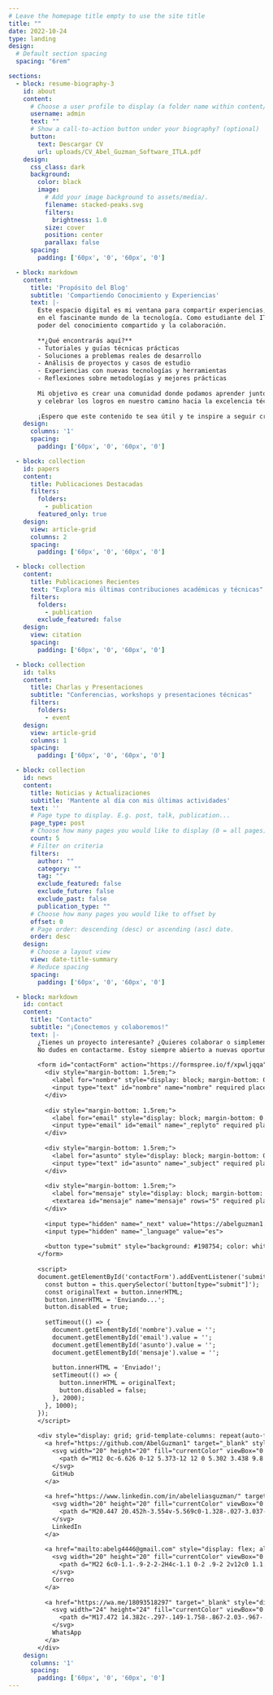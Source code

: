 ```yaml
---
# Leave the homepage title empty to use the site title
title: ""
date: 2022-10-24
type: landing
design:
  # Default section spacing
  spacing: "6rem"

sections:
  - block: resume-biography-3
    id: about
    content:
      # Choose a user profile to display (a folder name within content/authors/)
      username: admin
      text: ""
      # Show a call-to-action button under your biography? (optional)
      button:
        text: Descargar CV
        url: uploads/CV_Abel_Guzman_Software_ITLA.pdf
    design:
      css_class: dark
      background:
        color: black
        image:
          # Add your image background to assets/media/.
          filename: stacked-peaks.svg
          filters:
            brightness: 1.0
          size: cover
          position: center
          parallax: false
      spacing:
        padding: ['60px', '0', '60px', '0']

  - block: markdown
    content:
      title: 'Propósito del Blog'
      subtitle: 'Compartiendo Conocimiento y Experiencias'
      text: |-
        Este espacio digital es mi ventana para compartir experiencias, aprendizajes y descubrimientos 
        en el fascinante mundo de la tecnología. Como estudiante del ITLA, creo firmemente en el 
        poder del conocimiento compartido y la colaboración.
        
        **¿Qué encontrarás aquí?**
        - Tutoriales y guías técnicas prácticas
        - Soluciones a problemas reales de desarrollo
        - Análisis de proyectos y casos de estudio
        - Experiencias con nuevas tecnologías y herramientas
        - Reflexiones sobre metodologías y mejores prácticas
        
        Mi objetivo es crear una comunidad donde podamos aprender juntos, compartir desafíos
        y celebrar los logros en nuestro camino hacia la excelencia técnica.
        
        ¡Espero que este contenido te sea útil y te inspire a seguir creciendo! 
    design:
      columns: '1'
      spacing:
        padding: ['60px', '0', '60px', '0']

  - block: collection
    id: papers
    content:
      title: Publicaciones Destacadas
      filters:
        folders:
          - publication
        featured_only: true
    design:
      view: article-grid
      columns: 2
      spacing:
        padding: ['60px', '0', '60px', '0']

  - block: collection
    content:
      title: Publicaciones Recientes
      text: "Explora mis últimas contribuciones académicas y técnicas"
      filters:
        folders:
          - publication
        exclude_featured: false
    design:
      view: citation
      spacing:
        padding: ['60px', '0', '60px', '0']

  - block: collection
    id: talks
    content:
      title: Charlas y Presentaciones
      subtitle: "Conferencias, workshops y presentaciones técnicas"
      filters:
        folders:
          - event
    design:
      view: article-grid
      columns: 1
      spacing:
        padding: ['60px', '0', '60px', '0']

  - block: collection
    id: news
    content:
      title: Noticias y Actualizaciones
      subtitle: 'Mantente al día con mis últimas actividades'
      text: ''
      # Page type to display. E.g. post, talk, publication...
      page_type: post
      # Choose how many pages you would like to display (0 = all pages)
      count: 5
      # Filter on criteria
      filters:
        author: ""
        category: ""
        tag: ""
        exclude_featured: false
        exclude_future: false
        exclude_past: false
        publication_type: ""
      # Choose how many pages you would like to offset by
      offset: 0
      # Page order: descending (desc) or ascending (asc) date.
      order: desc
    design:
      # Choose a layout view
      view: date-title-summary
      # Reduce spacing
      spacing:
        padding: ['60px', '0', '60px', '0']

  - block: markdown
    id: contact
    content:
      title: "Contacto"
      subtitle: "¡Conectemos y colaboremos!"
      text: |-
        ¿Tienes un proyecto interesante? ¿Quieres colaborar o simplemente charlar sobre tecnología? 
        No dudes en contactarme. Estoy siempre abierto a nuevas oportunidades y conexiones profesionales.
        
        <form id="contactForm" action="https://formspree.io/f/xpwljqqa" method="POST" style="max-width: 600px; margin: 2rem auto; background: rgba(26, 58, 46, 0.8); padding: 2rem; border-radius: 15px;">
          <div style="margin-bottom: 1.5rem;">
            <label for="nombre" style="display: block; margin-bottom: 0.5rem; color: white; font-weight: bold;">Nombre completo</label>
            <input type="text" id="nombre" name="nombre" required placeholder="Tu nombre completo" style="width: 100%; padding: 1rem; border: none; border-radius: 8px; font-size: 1rem; background: rgba(255,255,255,0.95); color: #333; box-sizing: border-box;">
          </div>
          
          <div style="margin-bottom: 1.5rem;">
            <label for="email" style="display: block; margin-bottom: 0.5rem; color: white; font-weight: bold;">Correo electrónico</label>
            <input type="email" id="email" name="_replyto" required placeholder="tu@email.com" style="width: 100%; padding: 1rem; border: none; border-radius: 8px; font-size: 1rem; background: rgba(255,255,255,0.95); color: #333; box-sizing: border-box;">
          </div>
          
          <div style="margin-bottom: 1.5rem;">
            <label for="asunto" style="display: block; margin-bottom: 0.5rem; color: white; font-weight: bold;">Asunto</label>
            <input type="text" id="asunto" name="_subject" required placeholder="¿De qué quieres hablar?" style="width: 100%; padding: 1rem; border: none; border-radius: 8px; font-size: 1rem; background: rgba(255,255,255,0.95); color: #333; box-sizing: border-box;">
          </div>
          
          <div style="margin-bottom: 1.5rem;">
            <label for="mensaje" style="display: block; margin-bottom: 0.5rem; color: white; font-weight: bold;">Mensaje</label>
            <textarea id="mensaje" name="mensaje" rows="5" required placeholder="Cuéntame sobre tu proyecto o idea..." style="width: 100%; padding: 1rem; border: none; border-radius: 8px; font-size: 1rem; background: rgba(255,255,255,0.95); color: #333; box-sizing: border-box; resize: vertical;"></textarea>
          </div>
          
          <input type="hidden" name="_next" value="https://abelguzman1.github.io/darkneko.github.io/#contact">
          <input type="hidden" name="_language" value="es">
          
          <button type="submit" style="background: #198754; color: white; padding: 1rem 2rem; border: none; border-radius: 8px; font-size: 1.1rem; font-weight: bold; cursor: pointer; width: 100%; transition: all 0.3s ease;">Enviar Mensaje</button>
        </form>
        
        <script>
        document.getElementById('contactForm').addEventListener('submit', function(e) {
          const button = this.querySelector('button[type="submit"]');
          const originalText = button.innerHTML;
          button.innerHTML = 'Enviando...';
          button.disabled = true;
          
          setTimeout(() => {
            document.getElementById('nombre').value = '';
            document.getElementById('email').value = '';
            document.getElementById('asunto').value = '';
            document.getElementById('mensaje').value = '';
            
            button.innerHTML = 'Enviado!';
            setTimeout(() => {
              button.innerHTML = originalText;
              button.disabled = false;
            }, 2000);
          }, 1000);
        });
        </script>
        
        <div style="display: grid; grid-template-columns: repeat(auto-fit, minmax(130px, 1fr)); gap: 1rem; max-width: 600px; margin: 4rem auto 0; padding: 0 1rem;">
          <a href="https://github.com/AbelGuzman1" target="_blank" style="display: flex; align-items: center; justify-content: center; gap: 0.5rem; padding: 1rem; background: rgba(255,255,255,0.15); border-radius: 12px; color: white; text-decoration: none; font-weight: 600; transition: all 0.3s ease; min-height: 50px; font-size: 1rem;">
            <svg width="20" height="20" fill="currentColor" viewBox="0 0 24 24">
              <path d="M12 0c-6.626 0-12 5.373-12 12 0 5.302 3.438 9.8 8.207 11.387.599.111.793-.261.793-.577v-2.234c-3.338.726-4.033-1.416-4.033-1.416-.546-1.387-1.333-1.756-1.333-1.756-1.089-.745.083-.729.083-.729 1.205.084 1.839 1.237 1.839 1.237 1.07 1.834 2.807 1.304 3.492.997.107-.775.418-1.305.762-1.604-2.665-.305-5.467-1.334-5.467-5.931 0-1.311.469-2.381 1.236-3.221-.124-.303-.535-1.524.117-3.176 0 0 1.008-.322 3.301 1.23.957-.266 1.983-.399 3.003-.404 1.02.005 2.047.138 3.006.404 2.291-1.552 3.297-1.23 3.297-1.23.653 1.653.242 2.874.118 3.176.77.84 1.235 1.911 1.235 3.221 0 4.609-2.807 5.624-5.479 5.921.43.372.823 1.102.823 2.222v3.293c0 .319.192.694.801.576 4.765-1.589 8.199-6.086 8.199-11.386 0-6.627-5.373-12-12-12z"/>
            </svg>
            GitHub
          </a>
          
          <a href="https://www.linkedin.com/in/abeleliasguzman/" target="_blank" style="display: flex; align-items: center; justify-content: center; gap: 0.5rem; padding: 1rem; background: rgba(255,255,255,0.15); border-radius: 12px; color: white; text-decoration: none; font-weight: 600; transition: all 0.3s ease; min-height: 50px; font-size: 1rem;">
            <svg width="20" height="20" fill="currentColor" viewBox="0 0 24 24">
              <path d="M20.447 20.452h-3.554v-5.569c0-1.328-.027-3.037-1.852-3.037-1.853 0-2.136 1.445-2.136 2.939v5.667H9.351V9h3.414v1.561h.046c.477-.9 1.637-1.85 3.37-1.85 3.601 0 4.267 2.37 4.267 5.455v6.286zM5.337 7.433c-1.144 0-2.063-.926-2.063-2.065 0-1.138.92-2.063 2.063-2.063 1.14 0 2.064.925 2.064 2.063 0 1.139-.925 2.065-2.064 2.065zm1.782 13.019H3.555V9h3.564v11.452zM22.225 0H1.771C.792 0 0 .774 0 1.729v20.542C0 23.227.792 24 1.771 24h20.451C23.2 24 24 23.227 24 22.271V1.729C24 .774 23.2 0 22.222 0h.003z"/>
            </svg>
            LinkedIn
          </a>
          
          <a href="mailto:abelg4446@gmail.com" style="display: flex; align-items: center; justify-content: center; gap: 0.5rem; padding: 1rem; background: rgba(255,255,255,0.15); border-radius: 12px; color: white; text-decoration: none; font-weight: 600; transition: all 0.3s ease; min-height: 50px; font-size: 1rem;">
            <svg width="20" height="20" fill="currentColor" viewBox="0 0 24 24">
              <path d="M22 6c0-1.1-.9-2-2-2H4c-1.1 0-2 .9-2 2v12c0 1.1.9 2 2 2h16c1.1 0 2-.9 2-2V6zm-2 0l-8 5-8-5h16zm0 12H4V8l8 5 8-5v10z"/>
            </svg>
            Correo
          </a>
          
          <a href="https://wa.me/18093518297" target="_blank" style="display: flex; align-items: center; justify-content: center; gap: 0.5rem; padding: 1rem; background: rgba(255,255,255,0.15); border-radius: 12px; color: white; text-decoration: none; font-weight: 600; transition: all 0.3s ease; min-height: 50px; font-size: 1rem;">
            <svg width="24" height="24" fill="currentColor" viewBox="0 0 24 24">
              <path d="M17.472 14.382c-.297-.149-1.758-.867-2.03-.967-.273-.099-.471-.148-.67.15-.197.297-.767.966-.94 1.164-.173.199-.347.223-.644.075-.297-.15-1.255-.463-2.39-1.475-.883-.788-1.48-1.761-1.653-2.059-.173-.297-.018-.458.13-.606.134-.133.298-.347.446-.52.149-.174.198-.298.298-.497.099-.198.05-.371-.025-.52-.075-.149-.669-1.612-.916-2.207-.242-.579-.487-.5-.669-.51-.173-.008-.371-.01-.57-.01-.198 0-.52.074-.792.372-.272.297-1.04 1.016-1.04 2.479 0 1.462 1.065 2.875 1.213 3.074.149.198 2.096 3.2 5.077 4.487.709.306 1.262.489 1.694.625.712.227 1.36.195 1.871.118.571-.085 1.758-.719 2.006-1.413.248-.694.248-1.289.173-1.413-.074-.124-.272-.198-.57-.347m-5.421 7.403h-.004a9.87 9.87 0 01-5.031-1.378l-.361-.214-3.741.982.998-3.648-.235-.374a9.86 9.86 0 01-1.51-5.26c.001-5.45 4.436-9.884 9.888-9.884 2.64 0 5.122 1.03 6.988 2.898a9.825 9.825 0 012.893 6.994c-.003 5.45-4.437 9.884-9.885 9.884m8.413-18.297A11.815 11.815 0 0012.05 0C5.495 0 .16 5.335.157 11.892c0 2.096.547 4.142 1.588 5.945L.057 24l6.305-1.654a11.882 11.882 0 005.683 1.448h.005c6.554 0 11.89-5.335 11.893-11.893A11.821 11.821 0 0020.89 3.488"/>
            </svg>
            WhatsApp
          </a>
        </div>
    design:
      columns: '1'
      spacing:
        padding: ['60px', '0', '60px', '0']
---
```


